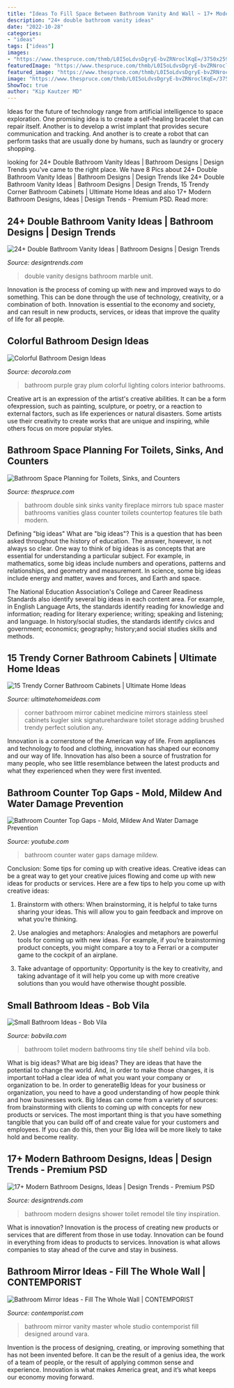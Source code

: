 ```yaml
---
title: "Ideas To Fill Space Between Bathroom Vanity And Wall ~ 17+ Modern Bathroom Designs, Ideas"
description: "24+ double bathroom vanity ideas"
date: "2022-10-28"
categories:
- "ideas"
tags: ["ideas"]
images:
- "https://www.thespruce.com/thmb/L0I5oLdvsDgryE-bvZRNroclKqE=/3750x2596/filters:fill(auto,1)/BathoomwithTwoBasiins-30f813440a2d4ba085f59a3065ec4c9c.jpg"
featuredImage: "https://www.thespruce.com/thmb/L0I5oLdvsDgryE-bvZRNroclKqE=/3750x2596/filters:fill(auto,1)/BathoomwithTwoBasiins-30f813440a2d4ba085f59a3065ec4c9c.jpg"
featured_image: "https://www.thespruce.com/thmb/L0I5oLdvsDgryE-bvZRNroclKqE=/3750x2596/filters:fill(auto,1)/BathoomwithTwoBasiins-30f813440a2d4ba085f59a3065ec4c9c.jpg"
image: "https://www.thespruce.com/thmb/L0I5oLdvsDgryE-bvZRNroclKqE=/3750x2596/filters:fill(auto,1)/BathoomwithTwoBasiins-30f813440a2d4ba085f59a3065ec4c9c.jpg"
ShowToc: true
author: "Kip Kautzer MD"
---
```



Ideas for the future of technology range from artificial intelligence to space exploration. One promising idea is to create a self-healing bracelet that can repair itself. Another is to develop a wrist implant that provides secure communication and tracking. And another is to create a robot that can perform tasks that are usually done by humans, such as laundry or grocery shopping.

	

		
looking for 24+ Double Bathroom Vanity Ideas | Bathroom Designs | Design Trends you've came to the right place. We have 8 Pics about 24+ Double Bathroom Vanity Ideas | Bathroom Designs | Design Trends like 24+ Double Bathroom Vanity Ideas | Bathroom Designs | Design Trends, 15 Trendy Corner Bathroom Cabinets | Ultimate Home Ideas and also 17+ Modern Bathroom Designs, Ideas | Design Trends - Premium PSD. Read more:
		
    
## 24+ Double Bathroom Vanity Ideas | Bathroom Designs | Design Trends

<img loading=lazy src="https://images.designtrends.com/wp-content/uploads/2016/03/25084337/Marble-Double-Vantity-Unit-Designs.jpg" onerror="this.onerror=null;this.src='https://tse3.mm.bing.net/th?id=OIP.k3_usPm6Z7rQPqpTkZlAjgHaJ2&amp;pid=15.1';" alt="24+ Double Bathroom Vanity Ideas | Bathroom Designs | Design Trends">

_Source: designtrends.com_

>double vanity designs bathroom marble unit. 

	

Innovation is the process of coming up with new and improved ways to do something. This can be done through the use of technology, creativity, or a combination of both. Innovation is essential to the economy and society, and can result in new products, services, or ideas that improve the quality of life for all people.

    
## Colorful Bathroom Design Ideas

<img loading=lazy src="http://www.decorola.com/wp-content/uploads/2014/11/purple-modern-bathroom.jpg" onerror="this.onerror=null;this.src='https://tse2.mm.bing.net/th?id=OIP.Jv38q0XMnuQ5xIa0NVJySgAAAA&amp;pid=15.1';" alt="Colorful Bathroom Design Ideas">

_Source: decorola.com_

>bathroom purple gray plum colorful lighting colors interior bathrooms. 

	

Creative art is an expression of the artist's creative abilities. It can be a form ofexpression, such as painting, sculpture, or poetry, or a reaction to external factors, such as life experiences or natural disasters. Some artists use their creativity to create works that are unique and inspiring, while others focus on more popular styles.

    
## Bathroom Space Planning For Toilets, Sinks, And Counters

<img loading=lazy src="https://www.thespruce.com/thmb/L0I5oLdvsDgryE-bvZRNroclKqE=/3750x2596/filters:fill(auto,1)/BathoomwithTwoBasiins-30f813440a2d4ba085f59a3065ec4c9c.jpg" onerror="this.onerror=null;this.src='https://tse3.mm.bing.net/th?id=OIP.-EasD7TlSgtHncZDRek6agHaFI&amp;pid=15.1';" alt="Bathroom Space Planning for Toilets, Sinks, and Counters">

_Source: thespruce.com_

>bathroom double sink sinks vanity fireplace mirrors tub space master bathrooms vanities glass counter toilets countertop features tile bath modern. 

	

Defining "big ideas"
What are "big ideas"? This is a question that has been asked throughout the history of education. The answer, however, is not always so clear.
One way to think of big ideas is as concepts that are essential for understanding a particular subject. For example, in mathematics, some big ideas include numbers and operations, patterns and relationships, and geometry and measurement. In science, some big ideas include energy and matter, waves and forces, and Earth and space.

The National Education Association's College and Career Readiness Standards also identify several big ideas in each content area. For example, in English Language Arts, the standards identify reading for knowledge and information; reading for literary experience; writing; speaking and listening; and language. In history/social studies, the standards identify civics and government; economics; geography; history;and social studies skills and methods.

    
## 15 Trendy Corner Bathroom Cabinets | Ultimate Home Ideas

<img loading=lazy src="http://www.ultimatehomeideas.com/wp-content/uploads/2014/09/Mirror-Cabinet.jpg" onerror="this.onerror=null;this.src='https://tse1.mm.bing.net/th?id=OIP.WT6LMQBMBy47UE3kMAKFFAHaHa&amp;pid=15.1';" alt="15 Trendy Corner Bathroom Cabinets | Ultimate Home Ideas">

_Source: ultimatehomeideas.com_

>corner bathroom mirror cabinet medicine mirrors stainless steel cabinets kugler sink signaturehardware toilet storage adding brushed trendy perfect solution any. 

	

Innovation is a cornerstone of the American way of life. From appliances and technology to food and clothing, innovation has shaped our economy and our way of life. Innovation has also been a source of frustration for many people, who see little resemblance between the latest products and what they experienced when they were first invented.

    
## Bathroom Counter Top Gaps - Mold, Mildew And Water Damage Prevention

<img loading=lazy src="https://i.ytimg.com/vi/i2-riyB-oXQ/hqdefault.jpg" onerror="this.onerror=null;this.src='https://tse1.mm.bing.net/th?id=OIP.f3t-851sYpR8nFaTSQOyswHaFj&amp;pid=15.1';" alt="Bathroom Counter Top Gaps - Mold, Mildew And Water Damage Prevention">

_Source: youtube.com_

>bathroom counter water gaps damage mildew. 

	

Conclusion: Some tips for coming up with creative ideas.
Creative ideas can be a great way to get your creative juices flowing and come up with new ideas for products or services. Here are a few tips to help you come up with creative ideas:
1. Brainstorm with others: When brainstorming, it is helpful to take turns sharing your ideas. This will allow you to gain feedback and improve on what you’re thinking.

2. Use analogies and metaphors: Analogies and metaphors are powerful tools for coming up with new ideas. For example, if you’re brainstorming product concepts, you might compare a toy to a Ferrari or a computer game to the cockpit of an airplane.

3. Take advantage of opportunity: Opportunity is the key to creativity, and taking advantage of it will help you come up with more creative solutions than you would have otherwise thought possible.

    
## Small Bathroom Ideas - Bob Vila

<img loading=lazy src="https://empire-s3-production.bobvila.com/slides/24808/original/bathroom-toilet-shelf.jpg?1532362135" onerror="this.onerror=null;this.src='https://tse1.mm.bing.net/th?id=OIP.ZRZPp1pxkGwKZzUvwZM2xwHaJ4&amp;pid=15.1';" alt="Small Bathroom Ideas - Bob Vila">

_Source: bobvila.com_

>bathroom toilet modern bathrooms tiny tile shelf behind vila bob. 

	

What is big ideas?
What are big ideas? They are ideas that have the potential to change the world. And, in order to make those changes, it is important toHad a clear idea of what you want your company or organization to be.  In order to generateBig Ideas for your business or organization, you need to have a good understanding of how people think and how businesses work. Big Ideas can come from a variety of sources: from brainstorming with clients to coming up with concepts for new products or services.
The most important thing is that you have something tangible that you can build off of and create value for your customers and employees. If you can do this, then your Big Idea will be more likely to take hold and become reality.

    
## 17+ Modern Bathroom Designs, Ideas | Design Trends - Premium PSD

<img loading=lazy src="https://images.designtrends.com/wp-content/uploads/2016/09/23173741/Small-Modern-Bathroom-Design.jpg" onerror="this.onerror=null;this.src='https://tse4.mm.bing.net/th?id=OIP.3P6L_HS3K6z9c9B05srE8gHaJ4&amp;pid=15.1';" alt="17+ Modern Bathroom Designs, Ideas | Design Trends - Premium PSD">

_Source: designtrends.com_

>bathroom modern designs shower toilet remodel tile tiny inspiration. 

	

What is innovation?
Innovation is the process of creating new products or services that are different from those in use today. Innovation can be found in everything from ideas to products to services. Innovation is what allows companies to stay ahead of the curve and stay in business.

    
## Bathroom Mirror Ideas - Fill The Whole Wall | CONTEMPORIST

<img loading=lazy src="http://www.contemporist.com/wp-content/uploads/2016/12/large-bathroom-mirror-221216-1007-08-800x1200.jpg" onerror="this.onerror=null;this.src='https://tse2.mm.bing.net/th?id=OIP.TftVbJS2QS1Tm3CCXzMFpQHaLH&amp;pid=15.1';" alt="Bathroom Mirror Ideas - Fill The Whole Wall | CONTEMPORIST">

_Source: contemporist.com_

>bathroom mirror vanity master whole studio contemporist fill designed around vara. 

	

Invention is the process of designing, creating, or improving something that has not been invented before. It can be the result of a genius idea, the work of a team of people, or the result of applying common sense and experience. Innovation is what makes America great, and it’s what keeps our economy moving forward.

